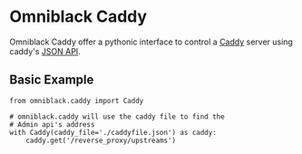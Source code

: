 # Omniblack Caddy

Omniblack Caddy offer a pythonic interface
to control a [Caddy](https://caddyserver.com/) server
using caddy's [JSON API](https://caddyserver.com/docs/api).

## Basic Example

```python3
from omniblack.caddy import Caddy

# omniblack.caddy will use the caddy file to find the
# Admin api's address
with Caddy(caddy_file='./caddyfile.json') as caddy:
    caddy.get('/reverse_proxy/upstreams')
```
